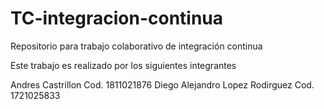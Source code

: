 # TC-integracion-continua
Repositorio para trabajo colaborativo de integración continua

Este trabajo es realizado por los siguientes integrantes

Andres Castrillon Cod. 1811021876
Diego Alejandro Lopez Rodirguez Cod. 1721025833 
